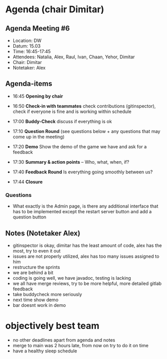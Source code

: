 # Agenda (chair Dimitar)

## Agenda Meeting #6

- Location:     DW
- Datum:        15.03
- Time:         16:45-17:45
- Attendees:    Natalia, Alex, Raul, Ivan, Chaan, Yehor, Dimitar
- Chair:        Dimitar
- Notetaker:    Alex

## Agenda-items

* 16:45     **Opening by chair**

* 16:50     **Check-in with teammates** check contributions (gitinspector), check if everyone is fine and is working within schedule

* 17:00     **Buddy-Check** discuss if everything is ok

* 17:10     **Question Round** (see questions below + any questions that may come up in the meeting)

* 17:20     **Demo** Show the demo of the game we have and ask for a feedback

* 17:30     **Summary & action points** – Who, what, when, if?

* 17:40     **Feedback Round** Is everything going smoothly between us?

* 17:44     **Closure**

### Questions
- What exactly is the Admin page, is there any additional interface that has to be implemented except the restart server button and add a question button

## Notes (Notetaker Alex)

* gitinspector is okay, dimitar has the least amount of code, alex has the most, try to even it out
* issues are not properly utilized, alex has too many issues assigned to him
* restructure the sprints
* we are behind a bit
* coding is going well, we have javadoc, testing is lacking
* we all have merge reviews, try to be more helpful, more detailed gitlab feedback
* take buddycheck more seriously
* next time show demo
* bar doesnt work in demo 

# objectively best team

* no other deadlines apart from agenda and notes
* merge to main was 2 hours late, from now on try to do it on time
* have a healthy sleep schedule